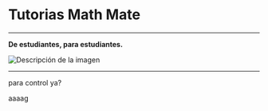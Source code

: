# Tutorias Math Mate

---

**De estudiantes, para estudiantes.**

![Descripción de la imagen](logo.png)

---



para control
ya?


aaaag
